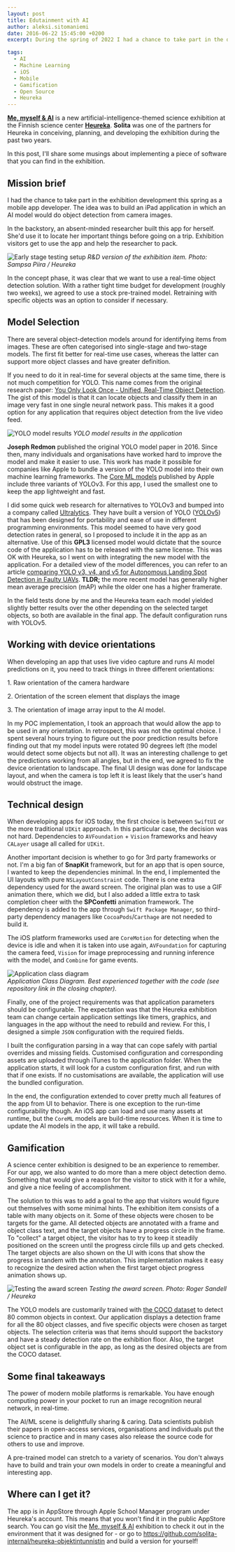 ```yaml
---
layout: post
title: Edutainment with AI
author: aleksi.sitomaniemi
date: 2016-06-22 15:45:00 +0200
excerpt: During the spring of 2022 I had a chance to take part in the development of an exhibition item for Heureka, the Finnish science centre. The key idea was to use an image recognition AI model and build a small iOS game application around it. In this post, I will share some notes about the process and details of implementing this app.

tags:
  - AI
  - Machine Learning
  - iOS
  - Mobile
  - Gamification
  - Open Source
  - Heureka
---
```


**[Me, myself & AI](https://www.heureka.fi/nayttely/tekoaly/)** is a new artificial-intelligence-themed science exhibition at the Finnish science center **[Heureka](https://www.heureka.fi/)**. **Solita** was one of the partners for Heureka in conceiving, planning, and developing the exhibition during the past two years.

In this post, I'll share some musings about implementing a piece of software that you can find in the exhibition.

## Mission brief

I had the chance to take part in the exhibition development this spring as a mobile app developer. The idea was to build an iPad application in which an AI model would do object detection from camera images.

In the backstory, an absent-minded researcher built this app for herself. She'd use it to locate her important things before going on a trip. Exhibition visitors get to use the app and help the researcher to pack.

![Early stage testing setup](/img/edutainment-with-ai/early-stage-testing-environment.png)
_R&D version of the exhibition item. Photo: Sampsa Piira / Heureka_

In the concept phase, it was clear that we want to use a real-time object detection solution. With a rather tight time budget for development (roughly two weeks), we agreed to use a stock pre-trained model. Retraining with specific objects was an option to consider if necessary.

## Model Selection

There are several object-detection models around for identifying items from images. These are often categorised into single-stage and two-stage models. The first fit better for real-time use cases, whereas the latter can support more object classes and have greater definition.

If you need to do it in real-time for several objects at the same time, there is not much competition for YOLO. This name comes from the original research paper: [You Only Look Once - Unified, Real-Time Object Detection](https://arxiv.org/pdf/1506.02640v5.pdf). The gist of this model is that it can locate objects and classify them in an image very fast in one single neural network pass. This makes it a good option for any application that requires object detection from the live video feed.

![YOLO model results](/img/edutainment-with-ai/tunnistin-screenshot.jpeg)
_YOLO model results in the application_

**Joseph Redmon** published the original YOLO model paper in 2016\. Since then, many individuals and organisations have worked hard to improve the model and make it easier to use. This work has made it possible for companies like Apple to bundle a version of the YOLO model into their own machine learning frameworks. The [Core ML models](https://developer.apple.com/machine-learning/models/) published by Apple include three variants of YOLOv3. For this app, I used the smallest one to keep the app lightweight and fast.

I did some quick web research for alternatives to YOLOv3 and bumped into a company called [Ultralytics](https://ultralytics.com/). They have built a version of YOLO ([YOLOv5](https://github.com/ultralytics/yolov5)) that has been designed for portability and ease of use in different programming environments. This model seemed to have very good detection rates in general, so I proposed to include it in the app as an alternative. Use of this **GPL3** licensed model would dictate that the source code of the application has to be released with the same license. This was OK with Heureka, so I went on with integrating the new model with the application. For a detailed view of the model differences, you can refer to an article [comparing YOLO v3, v4, and v5 for Autonomous Landing Spot Detection in Faulty UAVs](https://www.mdpi.com/1424-8220/22/2/464). **TLDR;** the more recent model has generally higher mean average precision (mAP) while the older one has a higher framerate.

In the field tests done by me and the Heureka team each model yielded slightly better results over the other depending on the selected target objects, so both are available in the final app. The default configuration runs with YOLOv5.

## Working with device orientations

When developing an app that uses live video capture and runs AI model predictions on it, you need to track things in three different orientations:

1\. Raw orientation of the camera hardware

2\. Orientation of the screen element that displays the image

3\. The orientation of image array input to the AI model.

In my POC implementation, I took an approach that would allow the app to be used in any orientation. In retrospect, this was not the optimal choice. I spent several hours trying to figure out the poor prediction results before finding out that my model inputs were rotated 90 degrees left (the model would detect some objects but not all). It was an interesting challenge to get the predictions working from all angles, but in the end, we agreed to fix the device orientation to landscape. The final UI design was done for landscape layout, and when the camera is top left it is least likely that the user's hand would obstruct the image.

## Technical design

When developing apps for iOS today, the first choice is between `SwiftUI` or the more traditional `UIKit` approach. In this particular case, the decision was not hard. Dependencies to `AVFoundation` + `Vision` frameworks and heavy `CALayer` usage all called for `UIKit`.

Another important decision is whether to go for 3rd party frameworks or not. I'm a big fan of **SnapKit** framework, but for an app that is open source, I wanted to keep the dependencies minimal. In the end, I implemented the UI layouts with pure `NSLayoutConstraint` code. There is one extra dependency used for the award screen. The original plan was to use a GIF animation there, which we did, but I also added a little extra to task completion cheer with the **SPConfetti** animation framework. The dependency is added to the app through `Swift Package Manager`, so third-party dependency managers like `CocoaPods`/`Carthage` are not needed to build it.

The iOS platform frameworks used are `CoreMotion` for detecting when the device is idle and when it is taken into use again, `AVFoundation` for capturing the camera feed, `Vision` for image preprocessing and running inference with the model, and `Combine` for game events.

![Application class diagram](/img/edutainment-with-ai/application-class-diagram.png)
<br/>_Application Class Diagram. Best experienced together with the code (see repository link in the closing chapter)._

Finally, one of the project requirements was that application parameters should be configurable. The expectation was that the Heureka exhibition team can change certain application settings like timers, graphics, and languages in the app without the need to rebuild and review. For this, I designed a simple `JSON` configuration with the required fields.

I built the configuration parsing in a way that can cope safely with partial overrides and missing fields. Customised configuration and corresponding assets are uploaded through iTunes to the application folder. When the application starts, it will look for a custom configuration first, and run with that if one exists. If no customisations are available, the application will use the bundled configuration.

In the end, the configuration extended to cover pretty much all features of the app from UI to behavior. There is one exception to the run-time configurability though. An iOS app can load and use many assets at runtime, but the `CoreML` models are build-time resources. When it is time to update the AI models in the app, it will take a rebuild.

## Gamification

A science center exhibition is designed to be an experience to remember. For our app, we also wanted to do more than a mere object detection demo. Something that would give a reason for the visitor to stick with it for a while, and give a nice feeling of accomplishment.

The solution to this was to add a goal to the app that visitors would figure out themselves with some minimal hints. The exhibition item consists of a table with many objects on it. Some of these objects were chosen to be targets for the game. All detected objects are annotated with a frame and object class text, and the target objects have a progress circle in the frame. To "collect" a target object, the visitor has to try to keep it steadily positioned on the screen until the progress circle fills up and gets checked. The target objects are also shown on the UI with icons that show the progress in tandem with the annotation. This implementation makes it easy to recognize the desired action when the first target object progress animation shows up.

![Testing the award screen](/img/edutainment-with-ai/testing-the-reward-screen.png)
_Testing the award screen. Photo: Roger Sandell / Heureka_

The YOLO models are customarily trained with [the COCO dataset](https://cocodataset.org/#home) to detect 80 common objects in context. Our application displays a detection frame for all the 80 object classes, and five specific objects were chosen as target objects. The selection criteria was that items should support the backstory and have a steady detection rate on the exhibition floor. Also, the target object set is configurable in the app, as long as the desired objects are from the COCO dataset.

## Some final takeaways

The power of modern mobile platforms is remarkable. You have enough computing power in your pocket to run an image recognition neural network, in real-time.

The AI/ML scene is delightfully sharing & caring. Data scientists publish their papers in open-access services, organisations and individuals put the science to practice and in many cases also release the source code for others to use and improve.

A pre-trained model can stretch to a variety of scenarios. You don't always have to build and train your own models in order to create a meaningful and interesting app.

## Where can I get it?

The app is in AppStore through Apple School Manager program under Heureka's account. This means that you won't find it in the public AppStore search. You can go visit the [Me, myself & AI](https://www.heureka.fi/nayttely/tekoaly/) exhibition to check it out in the environment that it was designed for - or go to https://github.com/solita-internal/heureka-objektintunnistin and build a version for yourself!
